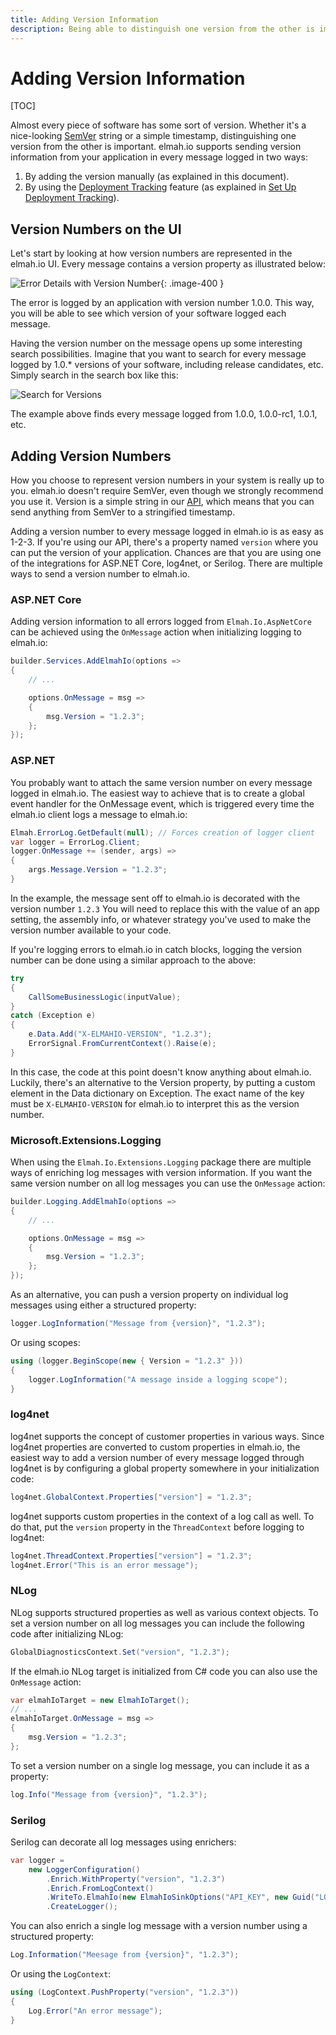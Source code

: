 ```yaml
---
title: Adding Version Information
description: Being able to distinguish one version from the other is important. elmah.io supports versioning as described in this document.
---
```


# Adding Version Information

[TOC]

Almost every piece of software has some sort of version. Whether it's a nice-looking [SemVer](https://semver.org/) string or a simple timestamp, distinguishing one version from the other is important. elmah.io supports sending version information from your application in every message logged in two ways:

1. By adding the version manually (as explained in this document).
2. By using the [Deployment Tracking](https://elmah.io/features/deployment-tracking/) feature (as explained in [Set Up Deployment Tracking](setup-deployment-tracking.md)).

## Version Numbers on the UI
Let's start by looking at how version numbers are represented in the elmah.io UI. Every message contains a version property as illustrated below:

![Error Details with Version Number](images/version-details-v2.png){: .image-400 }

The error is logged by an application with version number 1.0.0. This way, you will be able to see which version of your software logged each message.

Having the version number on the message opens up some interesting search possibilities. Imagine that you want to search for every message logged by 1.0.* versions of your software, including release candidates, etc. Simply search in the search box like this:

![Search for Versions](images/version-search-v2.png)

The example above finds every message logged from 1.0.0, 1.0.0-rc1, 1.0.1, etc.

## Adding Version Numbers

How you choose to represent version numbers in your system is really up to you. elmah.io doesn't require SemVer, even though we strongly recommend you use it. Version is a simple string in our [API](https://elmah.io/api/v3/), which means that you can send anything from SemVer to a stringified timestamp.

Adding a version number to every message logged in elmah.io is as easy as 1-2-3. If you're using our API, there's a property named `version` where you can put the version of your application. Chances are that you are using one of the integrations for ASP.NET Core, log4net, or Serilog. There are multiple ways to send a version number to elmah.io.

### ASP.NET Core

Adding version information to all errors logged from `Elmah.Io.AspNetCore` can be achieved using the `OnMessage` action when initializing logging to elmah.io:

```csharp
builder.Services.AddElmahIo(options =>
{
    // ...

    options.OnMessage = msg =>
    {
        msg.Version = "1.2.3";
    };
});
```

### ASP.NET

You probably want to attach the same version number on every message logged in elmah.io. The easiest way to achieve that is to create a global event handler for the OnMessage event, which is triggered every time the elmah.io client logs a message to elmah.io:

```csharp
Elmah.ErrorLog.GetDefault(null); // Forces creation of logger client
var logger = ErrorLog.Client;
logger.OnMessage += (sender, args) =>
{
    args.Message.Version = "1.2.3";
}
```

In the example, the message sent off to elmah.io is decorated with the version number `1.2.3` You will need to replace this with the value of an app setting, the assembly info, or whatever strategy you've used to make the version number available to your code.

If you're logging errors to elmah.io in catch blocks, logging the version number can be done using a similar approach to the above:

```csharp
try
{
    CallSomeBusinessLogic(inputValue);
}
catch (Exception e)
{
    e.Data.Add("X-ELMAHIO-VERSION", "1.2.3");
    ErrorSignal.FromCurrentContext().Raise(e);
}
```

In this case, the code at this point doesn't know anything about elmah.io. Luckily, there's an alternative to the Version property, by putting a custom element in the Data dictionary on Exception. The exact name of the key must be `X-ELMAHIO-VERSION` for elmah.io to interpret this as the version number.

### Microsoft.Extensions.Logging

When using the `Elmah.Io.Extensions.Logging` package there are multiple ways of enriching log messages with version information. If you want the same version number on all log messages you can use the `OnMessage` action:

```csharp
builder.Logging.AddElmahIo(options =>
{
    // ...

    options.OnMessage = msg =>
    {
        msg.Version = "1.2.3";
    };
});
```

As an alternative, you can push a version property on individual log messages using either a structured property:

```csharp
logger.LogInformation("Message from {version}", "1.2.3");
```

Or using scopes:

```csharp
using (logger.BeginScope(new { Version = "1.2.3" }))
{
    logger.LogInformation("A message inside a logging scope");
}
```

### log4net

log4net supports the concept of customer properties in various ways. Since log4net properties are converted to custom properties in elmah.io, the easiest way to add a version number of every message logged through log4net is by configuring a global property somewhere in your initialization code:

```csharp
log4net.GlobalContext.Properties["version"] = "1.2.3";
```

log4net supports custom properties in the context of a log call as well. To do that, put the `version` property in the `ThreadContext` before logging to log4net:

```csharp
log4net.ThreadContext.Properties["version"] = "1.2.3";
log4net.Error("This is an error message");
```

### NLog

NLog supports structured properties as well as various context objects. To set a version number on all log messages you can include the following code after initializing NLog:

```csharp
GlobalDiagnosticsContext.Set("version", "1.2.3");
```

If the elmah.io NLog target is initialized from C# code you can also use the `OnMessage` action:

```csharp
var elmahIoTarget = new ElmahIoTarget();
// ...
elmahIoTarget.OnMessage = msg =>
{
    msg.Version = "1.2.3";
};
```

To set a version number on a single log message, you can include it as a property:

```csharp
log.Info("Message from {version}", "1.2.3");
```

### Serilog

Serilog can decorate all log messages using enrichers:

```csharp
var logger =
    new LoggerConfiguration()
        .Enrich.WithProperty("version", "1.2.3")
        .Enrich.FromLogContext()
        .WriteTo.ElmahIo(new ElmahIoSinkOptions("API_KEY", new Guid("LOG_ID")))
        .CreateLogger();
```

You can also enrich a single log message with a version number using a structured property:

```csharp
Log.Information("Meesage from {version}", "1.2.3");
```

Or using the `LogContext`:

```csharp
using (LogContext.PushProperty("version", "1.2.3"))
{
    Log.Error("An error message");
}
```